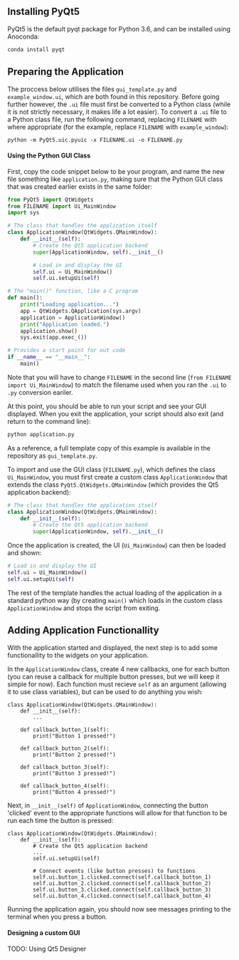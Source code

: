 ## Installing PyQt5

PyQt5 is the default pyqt package for Python 3.6, and can be installed using Anoconda:
```sh
conda install pyqt
```

## Preparing the Application
The proccess below utilises the files `gui_template.py` and `example_window.ui`, which are both found in this repository. Before going further however, the `.ui` file must first be converted to a Python class (while it is not strictly necessary, it makes life a lot easier). To convert a `.ui` file to a Python class file, run the following command, replacing `FILENAME` with where appropriate (for the example, replace `FILENAME` with `example_window`):
```
python -m PyQt5.uic.pyuic -x FILENAME.ui -o FILENAME.py
```

#### Using the Python GUI Class
First, copy the code snippet below to be your program, and name the new file something like `application.py`, making sure that the Python GUI class that was created earlier exists in the same folder:
```py
from PyQt5 import QtWidgets
from FILENAME import Ui_MainWindow
import sys

# The class that handles the application itself
class ApplicationWindow(QtWidgets.QMainWindow):
	def __init__(self):
		# Create the Qt5 application backend
		super(ApplicationWindow, self).__init__()

		# Load in and display the UI
		self.ui = Ui_MainWindow()
		self.ui.setupUi(self)

# The "main()" function, like a C program
def main():
	print("Loading application...")
	app = QtWidgets.QApplication(sys.argv)
	application = ApplicationWindow()
	print("Application loaded.")
	application.show()
	sys.exit(app.exec_())

# Provides a start point for out code
if __name__ == "__main__":
	main()
```

Note that you will have to change `FILENAME` in the second line (`from FILENAME import Ui_MainWindow`) to match the filename used when you ran the `.ui` to `.py` conversion eariler.

At this point, you should be able to run your script and see your GUI displayed. When you exit the application, your script should also exit (and return to the command line):
```sh
python application.py
```

As a reference, a full template copy of this example is available in the repository as `gui_template.py`.

To import and use the GUI class (`FILENAME.py`), which defines the class `Ui_MainWindow`, you must first create a custom class `ApplicationWindow` that extends the class `PyQt5.QtWidgets.QMainWindow` (which provides the Qt5 application backend):
```py
# The class that handles the application itself
class ApplicationWindow(QtWidgets.QMainWindow):
	def __init__(self):
		# Create the Qt5 application backend
		super(ApplicationWindow, self).__init__()
```


Once the application is created, the UI (`Ui_MainWindow`) can then be loaded and shown:
```py
# Load in and display the UI
self.ui = Ui_MainWindow()
self.ui.setupUi(self)
```

The rest of the template handles the actual loading of the application in a standard python way (by creating `main()` which loads in the custom class `ApplicationWindow` and stops the script from exiting.

## Adding Application Functionallity
With the application started and displayed, the next step is to add some functionallity to the widgets on your application.

In the `ApplicationWindow` class, create 4 new callbacks, one for each button (you can reuse a callback for multiple button presses, but we will keep it simple for now). Each function must recieve `self` as an argument (allowing it to use class variables), but can be used to do anything you wish:
```
class ApplicationWindow(QtWidgets.QMainWindow):
	def __init__(self):
		...

	def callback_button_1(self):
		print("Button 1 pressed!")

	def callback_button_2(self):
		print("Button 2 pressed!")

	def callback_button_3(self):
		print("Button 3 pressed!")

	def callback_button_4(self):
		print("Button 4 pressed!")
```

Next, in `__init__(self)` of `ApplicationWindow`, connecting the button 'clicked' event to the appropriate functions will allow for that function to be run each time the button is pressed:
```
class ApplicationWindow(QtWidgets.QMainWindow):
	def __init__(self):
		# Create the Qt5 application backend
		...
		self.ui.setupUi(self)

		# Connect events (like button presses) to functions
		self.ui.button_1.clicked.connect(self.callback_button_1)
		self.ui.button_2.clicked.connect(self.callback_button_2)
		self.ui.button_3.clicked.connect(self.callback_button_3)
		self.ui.button_4.clicked.connect(self.callback_button_4)
```

Running the application again, you should now see messages printing to the terminal when you press a button.

#### Designing a custom GUI

TODO: Using Qt5 Designer
